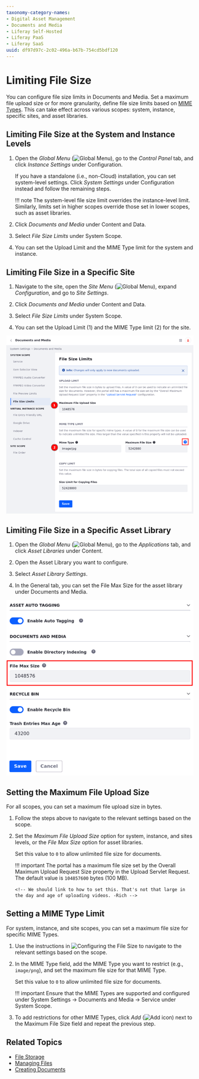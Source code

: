 ```yaml
---
taxonomy-category-names:
- Digital Asset Management
- Documents and Media
- Liferay Self-Hosted
- Liferay PaaS
- Liferay SaaS
uuid: df97d97c-2c02-496a-b67b-754cd5bdf120
---
```


# Limiting File Size

You can configure file size limits in Documents and Media. Set a maximum file upload size or for more granularity, define file size limits based on [MIME Types](https://developer.mozilla.org/en-US/docs/Web/HTTP/Basics_of_HTTP/MIME_types). This can take effect across various scopes: system, instance, specific sites, and asset libraries. 

## Limiting File Size at the System and Instance Levels

1. Open the *Global Menu* (![Global Menu](../../../images/icon-applications-menu.png)), go to the *Control Panel* tab, and click *Instance Settings* under Configuration.

   If you have a standalone (i.e., non-Cloud) installation, you can set system-level settings. Click *System Settings* under Configuration instead and follow the remaining steps.

   !!! note
       The system-level file size limit overrides the instance-level limit. Similarly, limits set in higher scopes override those set in lower scopes, such as asset libraries.

1. Click *Documents and Media* under Content and Data.

1. Select *File Size Limits* under System Scope.

1. You can set the Upload Limit and the MIME Type limit for the system and instance.

## Limiting File Size in a Specific Site

1. Navigate to the site, open the *Site Menu* (![Global Menu](../../../images/icon-product-menu.png)), expand *Configuration*, and go to *Site Settings*.

1. Click *Documents and Media* under Content and Data.

1. Select *File Size Limits* under System Scope.

1. You can set the Upload Limit (1) and the MIME Type limit (2) for the site.

![Set the Upload and the MIME Type limits through the File Size Limits configuration.](./limiting-file-size/images/01.png)

## Limiting File Size in a Specific Asset Library

1. Open the *Global Menu* (![Global Menu](../../../images/icon-applications-menu.png)), go to the *Applications* tab, and click *Asset Libraries* under Content.

1. Open the Asset Library you want to configure.

1. Select *Asset Library Settings*.

1. In the General tab, you can set the File Max Size for the asset library under Documents and Media.

![Set the File Max Size for the asset library.](./limiting-file-size/images/02.png)

## Setting the Maximum File Upload Size

For all scopes, you can set a maximum file upload size in bytes.

1. Follow the steps above to navigate to the relevant settings based on the scope.

1. Set the *Maximum File Upload Size* option for system, instance, and sites levels, or the *File Max Size* option for asset libraries.

   Set this value to `0` to allow unlimited file size for documents.

   !!! important
       The portal has a maximum file size set by the Overall Maximum Upload Request Size property in the Upload Servlet Request. The default value is `104857600` bytes (100 MB).

       <!-- We should link to how to set this. That's not that large in the day and age of uploading videos. -Rich -->

## Setting a MIME Type Limit

For system, instance, and site scopes, you can set a maximum file size for specific MIME Types.

1. Use the instructions in ![Configuring the File Size](#configuring-the-file-size) to navigate to the relevant settings based on the scope.

1. In the MIME Type field, add the MIME Type you want to restrict (e.g., `image/png`), and set the maximum file size for that MIME Type.

   Set this value to `0` to allow unlimited file size for documents.

   !!! important
       Ensure that the MIME Types are supported and configured under System Settings &rarr; Documents and Media &rarr; Service under System Scope.

1. To add restrictions for other MIME Types, click *Add* (![Add icon](../../../images/icon-add-setting.png)) next to the Maximum File Size field and repeat the previous step.

## Related Topics

- [File Storage](../../../system-administration/file-storage.md)
- [Managing Files](./managing-files.md)
- [Creating Documents](./creating-documents.md)
